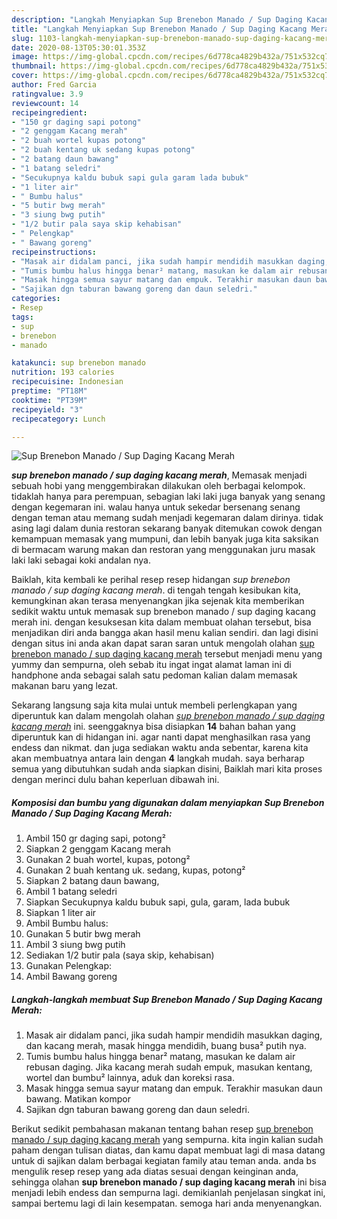 ```yaml
---
description: "Langkah Menyiapkan Sup Brenebon Manado / Sup Daging Kacang Merah Lezat"
title: "Langkah Menyiapkan Sup Brenebon Manado / Sup Daging Kacang Merah Lezat"
slug: 1103-langkah-menyiapkan-sup-brenebon-manado-sup-daging-kacang-merah-lezat
date: 2020-08-13T05:30:01.353Z
image: https://img-global.cpcdn.com/recipes/6d778ca4829b432a/751x532cq70/sup-brenebon-manado-sup-daging-kacang-merah-foto-resep-utama.jpg
thumbnail: https://img-global.cpcdn.com/recipes/6d778ca4829b432a/751x532cq70/sup-brenebon-manado-sup-daging-kacang-merah-foto-resep-utama.jpg
cover: https://img-global.cpcdn.com/recipes/6d778ca4829b432a/751x532cq70/sup-brenebon-manado-sup-daging-kacang-merah-foto-resep-utama.jpg
author: Fred Garcia
ratingvalue: 3.9
reviewcount: 14
recipeingredient:
- "150 gr daging sapi potong"
- "2 genggam Kacang merah"
- "2 buah wortel kupas potong"
- "2 buah kentang uk sedang kupas potong"
- "2 batang daun bawang"
- "1 batang seledri"
- "Secukupnya kaldu bubuk sapi gula garam lada bubuk"
- "1 liter air"
- " Bumbu halus"
- "5 butir bwg merah"
- "3 siung bwg putih"
- "1/2 butir pala saya skip kehabisan"
- " Pelengkap"
- " Bawang goreng"
recipeinstructions:
- "Masak air didalam panci, jika sudah hampir mendidih masukkan daging, dan kacang merah, masak hingga mendidih, buang busa² putih nya."
- "Tumis bumbu halus hingga benar² matang, masukan ke dalam air rebusan daging. Jika kacang merah sudah empuk, masukan kentang, wortel dan bumbu² lainnya, aduk dan koreksi rasa."
- "Masak hingga semua sayur matang dan empuk. Terakhir masukan daun bawang. Matikan kompor"
- "Sajikan dgn taburan bawang goreng dan daun seledri."
categories:
- Resep
tags:
- sup
- brenebon
- manado

katakunci: sup brenebon manado 
nutrition: 193 calories
recipecuisine: Indonesian
preptime: "PT18M"
cooktime: "PT39M"
recipeyield: "3"
recipecategory: Lunch

---
```



![Sup Brenebon Manado / Sup Daging Kacang Merah](https://img-global.cpcdn.com/recipes/6d778ca4829b432a/751x532cq70/sup-brenebon-manado-sup-daging-kacang-merah-foto-resep-utama.jpg)

<b><i>sup brenebon manado / sup daging kacang merah</i></b>, Memasak menjadi sebuah hobi yang menggembirakan dilakukan oleh berbagai kelompok. tidaklah hanya para perempuan, sebagian laki laki juga banyak yang senang dengan kegemaran ini. walau hanya untuk sekedar bersenang senang dengan teman atau memang sudah menjadi kegemaran dalam dirinya. tidak asing lagi dalam dunia restoran sekarang banyak ditemukan cowok dengan kemampuan memasak yang mumpuni, dan lebih banyak juga kita saksikan di bermacam warung makan dan restoran yang menggunakan juru masak laki laki sebagai koki andalan nya.



Baiklah, kita kembali ke perihal resep resep hidangan <i>sup brenebon manado / sup daging kacang merah</i>. di tengah tengah kesibukan kita, kemungkinan akan terasa menyenangkan jika sejenak kita memberikan sedikit waktu untuk memasak sup brenebon manado / sup daging kacang merah ini. dengan kesuksesan kita dalam membuat olahan tersebut, bisa menjadikan diri anda bangga akan hasil menu kalian sendiri. dan lagi disini dengan situs ini anda akan dapat saran saran untuk mengolah olahan <u>sup brenebon manado / sup daging kacang merah</u> tersebut menjadi menu yang yummy dan sempurna, oleh sebab itu ingat ingat alamat laman ini di handphone anda sebagai salah satu pedoman kalian dalam memasak makanan baru yang lezat.


Sekarang langsung saja kita mulai untuk membeli perlengkapan yang diperuntuk kan dalam mengolah olahan <u><i>sup brenebon manado / sup daging kacang merah</i></u> ini. seenggaknya bisa disiapkan <b>14</b> bahan bahan yang diperuntuk kan di hidangan ini. agar nanti dapat menghasilkan rasa yang endess dan nikmat. dan juga sediakan waktu anda sebentar, karena kita akan membuatnya antara lain dengan <b>4</b> langkah mudah. saya berharap semua yang dibutuhkan sudah anda siapkan disini, Baiklah mari kita proses dengan merinci dulu bahan keperluan dibawah ini.

<!--inarticleads1-->

##### Komposisi dan bumbu yang digunakan dalam menyiapkan Sup Brenebon Manado / Sup Daging Kacang Merah:

1. Ambil 150 gr daging sapi, potong²
1. Siapkan 2 genggam Kacang merah
1. Gunakan 2 buah wortel, kupas, potong²
1. Gunakan 2 buah kentang uk. sedang, kupas, potong²
1. Siapkan 2 batang daun bawang,
1. Ambil 1 batang seledri
1. Siapkan Secukupnya kaldu bubuk sapi, gula, garam, lada bubuk
1. Siapkan 1 liter air
1. Ambil  Bumbu halus:
1. Gunakan 5 butir bwg merah
1. Ambil 3 siung bwg putih
1. Sediakan 1/2 butir pala (saya skip, kehabisan)
1. Gunakan  Pelengkap:
1. Ambil  Bawang goreng




<!--inarticleads2-->

##### Langkah-langkah membuat Sup Brenebon Manado / Sup Daging Kacang Merah:

1. Masak air didalam panci, jika sudah hampir mendidih masukkan daging, dan kacang merah, masak hingga mendidih, buang busa² putih nya.
1. Tumis bumbu halus hingga benar² matang, masukan ke dalam air rebusan daging. Jika kacang merah sudah empuk, masukan kentang, wortel dan bumbu² lainnya, aduk dan koreksi rasa.
1. Masak hingga semua sayur matang dan empuk. Terakhir masukan daun bawang. Matikan kompor
1. Sajikan dgn taburan bawang goreng dan daun seledri.




Berikut sedikit pembahasan makanan tentang bahan resep <u>sup brenebon manado / sup daging kacang merah</u> yang sempurna. kita ingin kalian sudah paham dengan tulisan diatas, dan kamu dapat membuat lagi di masa datang untuk di sajikan dalam berbagai kegiatan family atau teman anda. anda bs mengulik resep resep yang ada diatas sesuai dengan keinginan anda, sehingga olahan <b>sup brenebon manado / sup daging kacang merah</b> ini bisa menjadi lebih endess dan sempurna lagi. demikianlah penjelasan singkat ini, sampai bertemu lagi di lain kesempatan. semoga hari anda menyenangkan.

